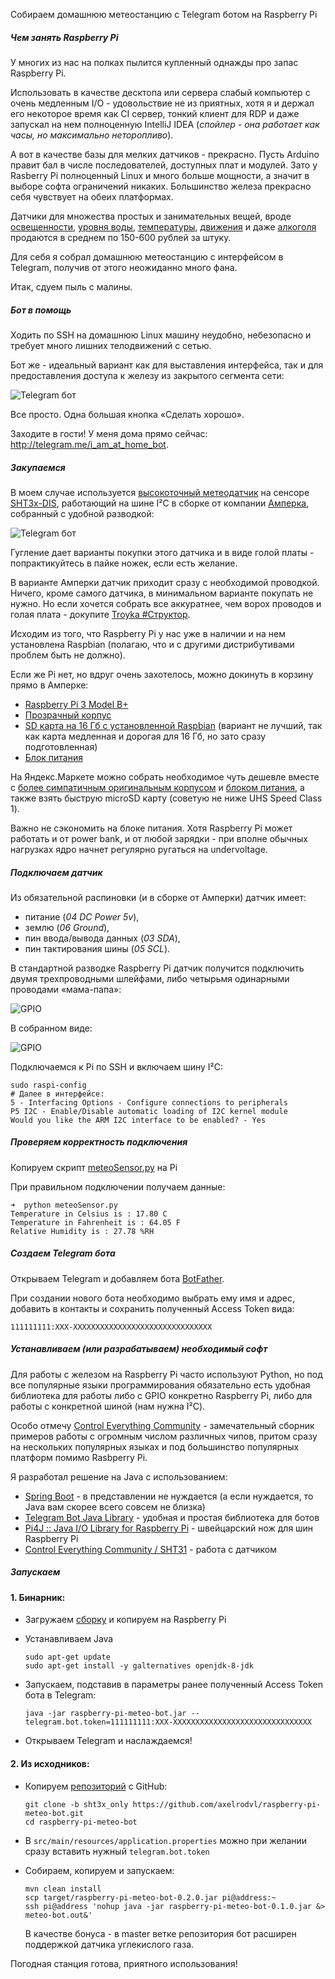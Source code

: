 Собираем домашнюю метеостанцию с Telegram ботом на Raspberry Pi

##### Чем занять Raspberry Pi

У многих из нас на полках пылится купленный однажды про запас Raspberry Pi.


Использовать в качестве десктопа или сервера слабый компьютер с очень медленным I/O - удовольствие не из приятных, хотя я и держал его некоторое время как CI сервер, тонкий клиент для RDP и даже запускал на нем полноценную IntelliJ IDEA (*спойлер - она работает как часы, но максимально неторопливо*).


А вот в качестве базы для мелких датчиков - прекрасно. Пусть Arduino правит бал в числе последователей, доступных плат и модулей. Зато у Rasberry Pi полноценный Linux и много больше мощности, а значит в выборе софта ограничений никаких. Большинство железа прекрасно себя чувствует на обеих платформах.


Датчики для множества простых и занимательных вещей, вроде [освещенности](http://amperka.ru/product/troyka-light-sensor), [уровня воды](http://amperka.ru/product/water-level-sensor-straight), [температуры](http://amperka.ru/product/troyka-temperature-sensor), [движения](http://amperka.ru/product/zelo-motion-sensor) и даже [алкоголя](http://amperka.ru/product/troyka-mq3-gas-sensor) продаются в среднем по 150-600 рублей за штуку.


Для себя я собрал домашнюю метеостанцию с интерфейсом в Telegram, получив от этого неожиданно много фана.


Итак, сдуем пыль с малины.


##### Бот в помощь
Ходить по SSH на домашнюю Linux машину неудобно, небезопасно и требует много лишних телодвижений с сетью.


Бот же - идеальный вариант как для выставления интерфейса, так и для предоставления доступа к железу из закрытого сегмента сети:

![Telegram бот](article/raspberry-pi-meteo/i-am-at-home-bot.png)


Все просто. Одна большая кнопка «Сделать хорошо».


Заходите в гости! У меня дома прямо сейчас: http://telegram.me/i_am_at_home_bot.

##### Закупаемся
В моем случае используется [высокоточный метеодатчик](http://amperka.ru/product/troyka-meteo-sensor?utm_source=man&utm_campaign=troyka-meteo-sensor) на сенсоре [SHT3x-DIS](https://www.sensirion.com/en/environmental-sensors/humidity-sensors/digital-humidity-sensors-for-various-applications), работающий на шине I²C в сборке от компании [Амперка](http://amperka.ru), собранный с удобной разводкой:

![Telegram бот](article/raspberry-pi-meteo/amperka-meteo-sensor.jpg)


Гугление дает варианты покупки этого датчика и в виде голой платы - попрактикуйтесь в пайке ножек, если есть желание.


В варианте Амперки датчик приходит сразу с необходимой проводкой. Ничего, кроме самого датчика, в минимальном варианте покупать не нужно. Но если хочется собрать все аккуратнее, чем ворох проводов и голая плата - докупите [Troyka #Структор](http://amperka.ru/product/structor-troyka).


Исходим из того, что Raspberry Pi у нас уже в наличии и на нем установлена Raspbian (полагаю, что и с другими дистрибутивами проблем быть не должно). 


Если же Pi нет, но вдруг очень захотелось, можно докинуть в корзину прямо в Амперке:

- [Raspberry Pi 3 Model B+](http://amperka.ru/product/raspberry-pi-3-model-b-plus)
- [Прозрачный корпус](http://amperka.ru/product/rpi-case-clear)
- [SD карта на 16 Гб с установленной Raspbian](http://amperka.ru/product/raspbian-micro-sd-card) (вариант не лучший, так как карта медленная и дорогая для 16 Гб, но зато сразу подготовленная)
- [Блок питания](http://amperka.ru/product/usb-power-plug-3a)


На Яндекс.Маркете можно собрать необходимое чуть дешевле вместе с [более симпатичным оригинальным корпусом](https://www.raspberrypi.org/products/raspberry-pi-3-case) и [блоком питания](https://www.raspberrypi.org/products/raspberry-pi-universal-power-supply), а также взять быструю microSD карту (советую не ниже UHS Speed Class 1).


Важно не сэкономить на блоке питания. Хотя Raspberry Pi может работать и от power bank, и от любой зарядки - при вполне обычных нагрузках ядро начнет регулярно ругаться на undervoltage.


##### Подключаем датчик
Из обязательной распиновки (и в сборке от Амперки) датчик имеет:

- питание (*04 DC Power 5v*),
- землю (*06 Ground*),
- пин ввода/вывода данных (*03 SDA*),
- пин тактирования шины (*05 SCL*). 


В стандартной разводке Raspberry Pi датчик получится подключить двумя трехпроводными шлейфами, либо четырьмя одинарными проводами «мама-папа»:

![GPIO](article/raspberry-pi-meteo/pi3gpio-meteo.png)


В собранном виде:

![GPIO](article/raspberry-pi-meteo/rpi-meteo.jpg)




Подключаемся к Pi по SSH и включаем шину I²C:
```
sudo raspi-config
# Далее в интерфейсе:
5 - Interfacing Options - Configure connections to peripherals
P5 I2C - Enable/Disable automatic loading of I2C kernel module 
Would you like the ARM I2C interface to be enabled? - Yes
```

##### Проверяем корректность подключения
Копируем скрипт [meteoSensor.py](https://gist.github.com/axelrodvl/d1ce721c2851c8aaa413f337bff418f5) на Pi

При правильном подключении получаем данные:
```
➜  python meteoSensor.py 
Temperature in Celsius is : 17.80 C
Temperature in Fahrenheit is : 64.05 F
Relative Humidity is : 27.78 %RH
```

##### Создаем Telegram бота
Открываем Telegram и добавляем бота [BotFather](https://core.telegram.org/bots#3-how-do-i-create-a-bot).


При создании нового бота необходимо выбрать ему имя и адрес, добавить в контакты и сохранить полученный Access Token вида: 
```
111111111:XXX-XXXXXXXXXXXXXXXXXXXXXXXXXXXXXXX
```

##### Устанавливаем (или разрабатываем) необходимый софт
Для работы с железом на Raspberry Pi часто используют Python, но под все популярные языки программирования обязательно есть удобная библиотека для работы либо с GPIO конкретно Raspberry Pi, либо для работы с конкретной шиной (нам нужна I²C).


Особо отмечу [Control Everything Community](https://github.com/ControlEverythingCommunity) - замечательный сборник примеров работы с огромным числом различных чипов, притом сразу на нескольких популярных языках и под большинство популярных платформ помимо Rasbperry Pi. 



Я разработал решение на Java с использованием:

- [Spring Boot](https://spring.io/projects/spring-boot) - в представлении не нуждается (а если нуждается, то Java вам скорее всего совсем не близка)
- [Telegram Bot Java Library](https://github.com/rubenlagus/TelegramBots) - удобная и простая библиотека для ботов
- [Pi4J :: Java I/O Library for Raspberry Pi](https://github.com/Pi4J/pi4j) - швейцарский нож для шин Raspberry Pi
- [Control Everything Community / SHT31](https://github.com/ControlEverythingCommunity/SHT31/blob/master/Java/SHT31.java) - работа с датчиком




##### Запускаем

#### 1. Бинарник:
- Загружаем [сборку](raspberry-pi-meteo/raspberry-pi-meteo-bot.jar) и копируем на Raspberry Pi
- Устанавливаем Java

	```
	sudo apt-get update
	sudo apt-get install -y galternatives openjdk-8-jdk
	```
- Запускаем, подставив в параметры ранее полученный Access Token бота в Telegram:

	```
	java -jar raspberry-pi-meteo-bot.jar --telegram.bot.token=111111111:XXX-XXXXXXXXXXXXXXXXXXXXXXXXXXXXXXX
	```
- Открываем Telegram и наслаждаемся!

#### 2. Из исходников:
- Копируем [репозиторий](https://github.com/axelrodvl/raspberry-pi-meteo-bot.git) с GitHub:
	
	```
	git clone -b sht3x_only https://github.com/axelrodvl/raspberry-pi-meteo-bot.git
	cd raspberry-pi-meteo-bot
	```
- В `src/main/resources/application.properties` можно при желании сразу вставить нужный `telegram.bot.token`
- Собираем, копируем и запускаем:

	```
	mvn clean install
	scp target/raspberry-pi-meteo-bot-0.2.0.jar pi@address:~
	ssh pi@address 'nohup java -jar raspberry-pi-meteo-bot-0.1.0.jar &> meteo-bot.out&'
	```

	В качестве бонуса - в master ветке репозитория бот расширен поддержкой датчика углекислого газа. 


Погодная станция готова, приятного использования!